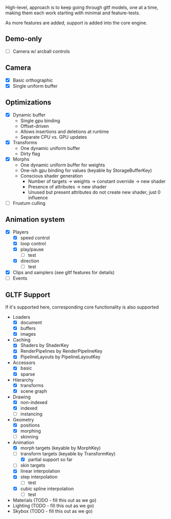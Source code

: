 
High-level, approach is to keep going through gltf models, one at a time, making them each work starting with minimal and feature-tests.

As more features are added, support is added into the core engine.

## Demo-only

- [ ] Camera w/ arcball controls

## Camera

- [x] Basic orthographic
- [x] Single uniform buffer 

## Optimizations

- [x] Dynamic buffer
    - Single gpu binding
    - Offset-driven
    - Allows insertions and deletions at runtime
    - Separate CPU vs. GPU updates
- [x] Transforms
    - One dynamic uniform buffer
    - Dirty flag
- [x] Morphs
    - One dynamic uniform buffer for weights
    - One-ish gpu binding for values (keyable by StorageBufferKey)
    - Conscious shader generation
        - Number of targets -> weights -> constant override -> new shader
        - Presence of attributes -> new shader
        - Unused but present attributes do not create new shader, just 0 influence
- [ ] Frustum culling

## Animation system 
- [x] Players
    - [x] speed control
    - [x] loop control
    - [x] play/pause
        - [ ] test 
    - [x] direction 
        - [ ] test 
- [x] Clips and samplers (see gltf features for details)
- [ ] Events

## GLTF Support 

If it's supported here, corresponding core functionality is also supported

- Loaders
    - [x] document 
    - [x] buffers 
    - [x] images
- Caching
    - [x] Shaders by ShaderKey
    - [x] RenderPipelines by RenderPipelineKey
    - [x] PipelineLayouts by PipelineLayoutKey 
- Accessors
    - [x] basic 
    - [x] sparse
- Hierarchy
    - [x] transforms
    - [x] scene graph
- Drawing
    - [x] non-indexed
    - [x] indexed
    - [ ] instancing
- Geometry
    - [x] positions
    - [x] morphing
    - [ ] skinning
- Animation
    - [x] morph targets (keyable by MorphKey)
    - [ ] transform targets (keyable by TransformKey)
        - [x] partial support so far 
    - [ ] skin targets
    - [x] linear interpolation
    - [x] step interpolation
        - [ ] test 
    - [x] cubic spline interpolation
        - [ ] test 
- Materials (TODO - fill this out as we go)
- Lighting (TODO - fill this out as we go)
- Skybox (TODO - fill this out as we go)